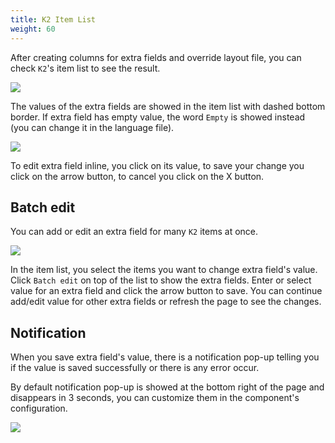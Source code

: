 ```yaml
---
title: K2 Item List
weight: 60
---
```


After creating columns for extra fields and override layout file, you can check `K2`'s item list to see the result.

![](/images/item_list.jpg)

The values of the extra fields are showed in the item list with dashed bottom border. If extra field has empty value, the word `Empty` is showed instead (you can change it in the language file).

![](/images/item_list_edit.jpg)

To edit extra field inline, you click on its value, to save your change you click on the arrow button, to cancel you click on the X button.

Batch edit
----------

You can add or edit an extra field for many `K2` items at once.

![](/images/batch_edit.jpg)

In the item list,  you select the items you want to change extra field's value. Click `Batch edit` on top of the list to show the extra fields. Enter or select value for an extra field and click the arrow button to save. You can continue add/edit value for other extra fields or refresh the page to see the changes.

Notification
------------

When you save extra field's value, there is a notification pop-up telling you if the value is saved successfully or there is any error occur.

By default notification pop-up is showed at the bottom right of the page and disappears in 3 seconds, you can customize them in the component's configuration.

![](/images/notification.jpg)